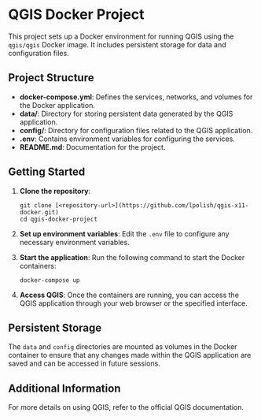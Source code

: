 # QGIS Docker Project

This project sets up a Docker environment for running QGIS using the `qgis/qgis` Docker image. It includes persistent storage for data and configuration files.

## Project Structure

- **docker-compose.yml**: Defines the services, networks, and volumes for the Docker application.
- **data/**: Directory for storing persistent data generated by the QGIS application.
- **config/**: Directory for configuration files related to the QGIS application.
- **.env**: Contains environment variables for configuring the services.
- **README.md**: Documentation for the project.

## Getting Started

1. **Clone the repository**:
   ```
   git clone [<repository-url>](https://github.com/lpolish/qgis-x11-docker.git)
   cd qgis-docker-project
   ```

2. **Set up environment variables**:
   Edit the `.env` file to configure any necessary environment variables.

3. **Start the application**:
   Run the following command to start the Docker containers:
   ```
   docker-compose up
   ```

4. **Access QGIS**:
   Once the containers are running, you can access the QGIS application through your web browser or the specified interface.

## Persistent Storage

The `data` and `config` directories are mounted as volumes in the Docker container to ensure that any changes made within the QGIS application are saved and can be accessed in future sessions.

## Additional Information

For more details on using QGIS, refer to the official QGIS documentation.
